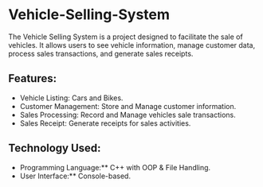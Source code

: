 # Vehicle-Selling-System

The Vehicle Selling System is a project designed to facilitate the sale of vehicles. It allows users to see vehicle information, manage customer data, process sales transactions, and generate sales receipts.

## Features:
- Vehicle Listing: Cars and Bikes.
- Customer Management: Store and Manage customer information.
- Sales Processing: Record and Manage vehicles sale transactions.
- Sales Receipt: Generate receipts for sales activities.

## Technology Used:
- Programming Language:** C++ with OOP & File Handling.
- User Interface:** Console-based.
